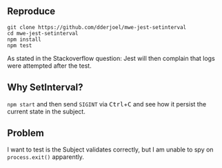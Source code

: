 ## Reproduce
```
git clone https://github.com/dderjoel/mwe-jest-setinterval
cd mwe-jest-setinterval
npm install
npm test
```

As stated in the Stackoverflow question:
Jest will then complain that logs were attempted after the test.

## Why SetInterval?
`npm start` and then send `SIGINT` via <kbd>Ctrl</kbd>+<kbd>C</kbd> and see how it persist the current state in the subject.

## Problem
I want to test is the Subject validates correctly, but I am unable to spy on `process.exit()` apparently.

